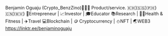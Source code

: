 Benjamin Oguaju (Crypto_BenzZino)📍🇲🇾
Product/service.
🇰🇭}🇸🇬}🇵🇭}🇨🇳}🇲🇻}
💼Entrepreneur | 📈Investor | 🎓Educator
📚Research | 🏋‍♀️Health & Fitness | ✈️Travel
💻Blockchain | 🪙 Cryptocurrency | ⛄️NFT | 🌏WEB3
https://linktr.ee/benjaminoguaju
